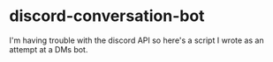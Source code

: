 # discord-conversation-bot
I'm having trouble with the discord API so here's a script I wrote as an attempt at a DMs bot.
